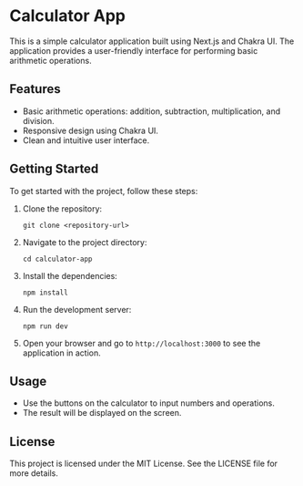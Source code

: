 # Calculator App

This is a simple calculator application built using Next.js and Chakra UI. The application provides a user-friendly interface for performing basic arithmetic operations.

## Features

- Basic arithmetic operations: addition, subtraction, multiplication, and division.
- Responsive design using Chakra UI.
- Clean and intuitive user interface.

## Getting Started

To get started with the project, follow these steps:

1. Clone the repository:

   ```
   git clone <repository-url>
   ```

2. Navigate to the project directory:

   ```
   cd calculator-app
   ```

3. Install the dependencies:

   ```
   npm install
   ```

4. Run the development server:

   ```
   npm run dev
   ```

5. Open your browser and go to `http://localhost:3000` to see the application in action.

## Usage

- Use the buttons on the calculator to input numbers and operations.
- The result will be displayed on the screen.

## License

This project is licensed under the MIT License. See the LICENSE file for more details.